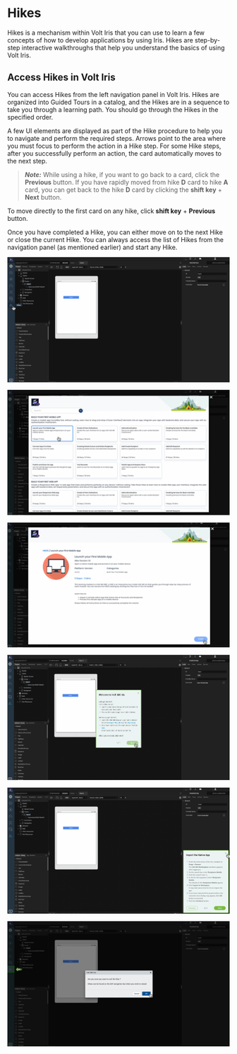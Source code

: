                           


Hikes
=======

Hikes is a mechanism within Volt Iris that you can use to learn a few concepts of how to develop applications by using Iris. Hikes are step-by-step interactive walkthroughs that help you understand the basics of using Volt Iris.

Access Hikes in Volt Iris
----------------------------------

You can access Hikes from the left navigation panel in Volt Iris. Hikes are organized into Guided Tours in a catalog, and the Hikes are in a sequence to take you through a learning path. You should go through the Hikes in the specified order.

A few UI elements are displayed as part of the Hike procedure to help you to navigate and perform the required steps. Arrows point to the area where you must focus to perform the action in a Hike step. For some Hike steps, after you successfully perform an action, the card automatically moves to the next step.

> **_Note:_** While using a hike, if you want to go back to a card, click the **Previous** button. If you have rapidly moved from hike **D** card to hike **A** card, you can get back to the hike **D** card by clicking the **shift key** + **Next** button.  
  
To move directly to the first card on any hike, click **shift key** + **Previous** button.

Once you have completed a Hike, you can either move on to the next Hike or close the current Hike. You can always access the list of Hikes from the navigation panel (as mentioned earlier) and start any Hike.


![](Resources/Images/one.jpg)

![](Resources/Images/two.jpg)

![](Resources/Images/three.jpg)

![](Resources/Images/four.jpg)

![](Resources/Images/five.jpg)

![](Resources/Images/seven.jpg)




